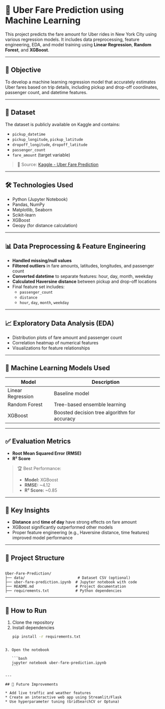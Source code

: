 # 🚖 Uber Fare Prediction using Machine Learning

This project predicts the fare amount for Uber rides in New York City using various regression models. It includes data preprocessing, feature engineering, EDA, and model training using **Linear Regression**, **Random Forest**, and **XGBoost**.

---

## 📌 Objective
To develop a machine learning regression model that accurately estimates Uber fares based on trip details, including pickup and drop-off coordinates, passenger count, and datetime features.

---

## 📁 Dataset
The dataset is publicly available on Kaggle and contains:
- `pickup_datetime`
- `pickup_longitude`, `pickup_latitude`
- `dropoff_longitude`, `dropoff_latitude`
- `passenger_count`
- `fare_amount` (target variable)

> 📂 Source: [Kaggle - Uber Fare Prediction](https://www.kaggle.com/datasets/yasserh/uber-fare-prediction-data)

---

## 🛠️ Technologies Used
- Python (Jupyter Notebook)
- Pandas, NumPy
- Matplotlib, Seaborn
- Scikit-learn
- XGBoost
- Geopy (for distance calculation)

---

## 📊 Data Preprocessing & Feature Engineering

- **Handled missing/null values**
- **Filtered outliers** in fare amounts, latitudes, longitudes, and passenger count
- **Converted datetime** to separate features: hour, day, month, weekday
- **Calculated Haversine distance** between pickup and drop-off locations
- Final feature set includes:
  - `passenger_count`
  - `distance`
  - `hour`, `day`, `month`, `weekday`

---

## 📈 Exploratory Data Analysis (EDA)

- Distribution plots of fare amount and passenger count
- Correlation heatmap of numerical features
- Visualizations for feature relationships

---

## 🤖 Machine Learning Models Used

| Model              | Description                                 |
|-------------------|---------------------------------------------|
| Linear Regression | Baseline model                              |
| Random Forest     | Tree-based ensemble learning                |
| XGBoost           | Boosted decision tree algorithm for accuracy|

---

## ✅ Evaluation Metrics

- **Root Mean Squared Error (RMSE)**
- **R² Score**

> 🏆 Best Performance:  
> - **Model:** XGBoost  
> - **RMSE:** ~4.12  
> - **R² Score:** ~0.85

---

## 🧠 Key Insights
- **Distance** and **time of day** have strong effects on fare amount
- XGBoost significantly outperformed other models
- Proper feature engineering (e.g., Haversine distance, time features) improved model performance

---

## 🧰 Project Structure
```

Uber-Fare-Prediction/
├── data/                        # Dataset CSV (optional)
├── uber-fare-prediction.ipynb  # Jupyter notebook with code
├── README.md                   # Project documentation
├── requirements.txt            # Python dependencies

````

---

## 🚀 How to Run
1. Clone the repository
2. Install dependencies  
   ```bash
   pip install -r requirements.txt
````

3. Open the notebook

   ```bash
   jupyter notebook uber-fare-prediction.ipynb
   ```

---

## 🔮 Future Improvements

* Add live traffic and weather features
* Create an interactive web app using Streamlit/Flask
* Use hyperparameter tuning (GridSearchCV or Optuna)



